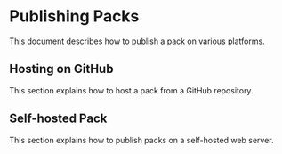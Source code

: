 # Publishing Packs

This document describes how to publish a pack on various platforms.

## Hosting on GitHub

This section explains how to host a pack from a GitHub repository.

## Self-hosted Pack

This section explains how to publish packs on a self-hosted web server.
